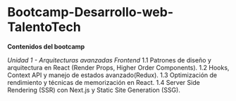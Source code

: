# Bootcamp-Desarrollo-web-TalentoTech

**Contenidos del bootcamp**

*Unidad 1 - Arquitecturas avanzadas Frontend*
  1.1 Patrones de diseño y arquitectura en React (Render Props, Higher Order Components). 
  1.2 Hooks, Context API y manejo de estados avanzado(Redux).
  1.3 Optimización de rendimiento y técnicas de memorización en React.
  1.4 Server Side Rendering (SSR) con Next.js y Static Site Generation (SSG).
